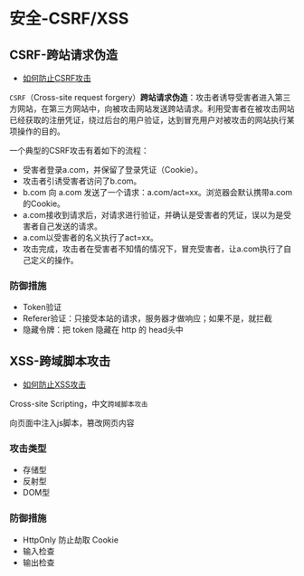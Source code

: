 # 安全-CSRF/XSS

## CSRF-跨站请求伪造

- [如何防止CSRF攻击](https://tech.meituan.com/2018/10/11/fe-security-csrf.html)

`CSRF`（Cross-site request forgery）**跨站请求伪造**：攻击者诱导受害者进入第三方网站，在第三方网站中，向被攻击网站发送跨站请求。利用受害者在被攻击网站已经获取的注册凭证，绕过后台的用户验证，达到冒充用户对被攻击的网站执行某项操作的目的。

一个典型的CSRF攻击有着如下的流程：

- 受害者登录a.com，并保留了登录凭证（Cookie）。
- 攻击者引诱受害者访问了b.com。
- b.com 向 a.com 发送了一个请求：a.com/act=xx。浏览器会默认携带a.com的Cookie。
- a.com接收到请求后，对请求进行验证，并确认是受害者的凭证，误以为是受害者自己发送的请求。
- a.com以受害者的名义执行了act=xx。
- 攻击完成，攻击者在受害者不知情的情况下，冒充受害者，让a.com执行了自己定义的操作。

### 防御措施

- Token验证
- Referer验证：只接受本站的请求，服务器才做响应；如果不是，就拦截
- 隐藏令牌：把 token 隐藏在 http 的 head头中

## XSS-跨域脚本攻击

- [如何防止XSS攻击](https://tech.meituan.com/2018/09/27/fe-security.html)

Cross-site Scripting，中文`跨域脚本攻击`

向页面中注入js脚本，篡改网页内容

### 攻击类型
  - 存储型
  - 反射型
  - DOM型

### 防御措施

- HttpOnly 防止劫取 Cookie
- 输入检查
- 输出检查